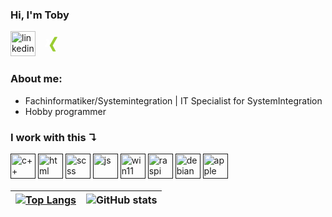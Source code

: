 ### Hi, I'm Toby 
[<img src='https://cdn.jsdelivr.net/gh/devicons/devicon@latest/icons/linkedin/linkedin-original.svg' alt='linkedin' height='40'>](https://www.linkedin.com/in/toby-wichmann/)
[<svg viewBox="0 0 48 48" height="40" width="3em">
    <path fill="white"
        class="x-L"
        d="M16.647,30h-4.038c-0.243,0-0.425-0.11-0.526-0.273c-0.107-0.173-0.113-0.397,0-0.615l4.291-7.524c0.004-0.01,0.004-0.013,0-0.023l-2.73-4.696c-0.115-0.222-0.131-0.442-0.024-0.615C13.721,16.087,13.926,16,14.169,16h4.039c0.619,0,0.923,0.398,1.123,0.755c0,0,2.761,4.783,2.777,4.81c-0.163,0.287-4.359,7.659-4.359,7.659C17.543,29.595,17.251,30,16.647,30z"
    ></path>
    <path fill="yellowgreen"
        class="x-R"
        d="M35.914,11.881l-8.94,15.808c-0.005,0.011-0.005,0.019,0,0.026l5.692,10.404c0.112,0.224,0.117,0.45,0.009,0.623C32.571,38.908,32.384,39,32.139,39h-4.033c-0.617,0-0.928-0.41-1.127-0.771c0,0-5.724-10.498-5.739-10.525c0.286-0.506,8.984-15.934,8.984-15.934C30.44,11.382,30.704,11,31.305,11h4.082c0.242,0,0.434,0.091,0.536,0.259C36.029,11.431,36.025,11.656,35.914,11.881z"
    ></path>
</svg>
](https://www.xing.com/profile/Toby_Wichmann)  

### About me:
- Fachinformatiker/Systemintegration | IT Specialist for SystemIntegration
- Hobby programmer

### I work with this ↴  

[<img src='https://cdn.jsdelivr.net/gh/devicons/devicon@latest/icons/cplusplus/cplusplus-original.svg' alt='c++' height='40'>]()
[<img src='https://cdn.jsdelivr.net/gh/devicons/devicon@latest/icons/html5/html5-original.svg' alt='html' height='40'>]()
[<img src='https://cdn.jsdelivr.net/gh/devicons/devicon@latest/icons/sass/sass-original.svg' alt='scss' height='40'>]()
[<img src='https://cdn.jsdelivr.net/gh/devicons/devicon@latest/icons/javascript/javascript-original.svg' alt='js' height='40'>]()
[<img src='https://cdn.jsdelivr.net/gh/devicons/devicon@latest/icons/windows11/windows11-original.svg' alt='win11' height='40'>]()
[<img src='https://cdn.jsdelivr.net/gh/devicons/devicon@latest/icons/raspberrypi/raspberrypi-original.svg' alt='raspi' height='40'>]()
[<img src='https://cdn.jsdelivr.net/gh/devicons/devicon@latest/icons/debian/debian-original.svg' alt='debian' height='40'>]()
[<img src='https://cdn.jsdelivr.net/gh/devicons/devicon@latest/icons/apple/apple-original.svg' alt='apple' height='40'>]()

| [![Top Langs](https://github-readme-stats.vercel.app/api/top-langs/?username=Toby-Fm)](https://github.com/anuraghazra/github-readme-stats) | ![GitHub stats](https://github-readme-stats.vercel.app/api?username=Toby-Fm&show_icons=true&count_private=true) |
| :----------------------------------------------------------------------------------------------------------------------------------------: | :-------------------------------------------------------------------------------------------------------------: |

